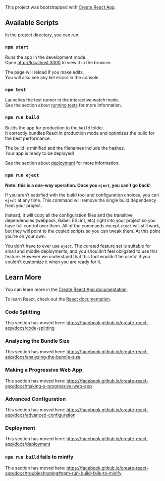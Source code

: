 This project was bootstrapped with [Create React App](https://github.com/facebook/create-react-app).

## Available Scripts ##

In the project directory, you can run:

### `npm start`  ###

Runs the app in the development mode.<br />
Open [http://localhost:3000](http://localhost:3000) to view it in the browser.

The page will reload if you make edits.<br />
You will also see any lint errors in the console.

### `npm test`

Launches the test runner in the interactive watch mode.<br />
See the section about [running tests](https://facebook.github.io/create-react-app/docs/running-tests) for more information.

### `npm run build`

Builds the app for production to the `build` folder.<br />
It correctly bundles React in production mode and optimizes the build for the best performance.

The build is minified and the filenames include the hashes.<br />
Your app is ready to be deployed!

See the section about [deployment](https://facebook.github.io/create-react-app/docs/deployment) for more information.

### `npm run eject`

**Note: this is a one-way operation. Once you `eject`, you can’t go back!**

If you aren’t satisfied with the build tool and configuration choices, you can `eject` at any time. This command will remove the single build dependency from your project.

Instead, it will copy all the configuration files and the transitive dependencies (webpack, Babel, ESLint, etc) right into your project so you have full control over them. All of the commands except `eject` will still work, but they will point to the copied scripts so you can tweak them. At this point you’re on your own.

You don’t have to ever use `eject`. The curated feature set is suitable for small and middle deployments, and you shouldn’t feel obligated to use this feature. However we understand that this tool wouldn’t be useful if you couldn’t customize it when you are ready for it.

## Learn More

You can learn more in the [Create React App documentation](https://facebook.github.io/create-react-app/docs/getting-started).

To learn React, check out the [React documentation](https://reactjs.org/).

### Code Splitting

This section has moved here: https://facebook.github.io/create-react-app/docs/code-splitting

### Analyzing the Bundle Size ###

This section has moved here: https://facebook.github.io/create-react-app/docs/analyzing-the-bundle-size

### Making a Progressive Web App ###

This section has moved here: https://facebook.github.io/create-react-app/docs/making-a-progressive-web-app

### Advanced Configuration ###

This section has moved here: https://facebook.github.io/create-react-app/docs/advanced-configuration

### Deployment ###

This section has moved here: https://facebook.github.io/create-react-app/docs/deployment

### `npm run build` fails to minify ###

This section has moved here: https://facebook.github.io/create-react-app/docs/troubleshooting#npm-run-build-fails-to-minify
